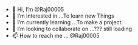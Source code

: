 - 👋 Hi, I’m @Raj00005
- 👀 I’m interested in ...To learn new Things
- 🌱 I’m currently learning ...To make a project
- 💞️ I’m looking to collaborate on ...??? still loading
- 📫 How to reach me ... @Raj00005

<!---
Raj00005/Raj00005 is a ✨ special ✨ repository because its `README.md` (this file) appears on your GitHub profile.
You can click the Preview link to take a look at your changes.
--->
